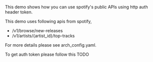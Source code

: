 This demo shows how you can use spotify's public APIs using http auth header token.

This demo uses following apis from spotify,

- /v1/browse/new-releases
- /v1/artists/{artist_id}/top-tracks

For more details please see arch_config.yaml.

To get auth token please follow this
TODO
